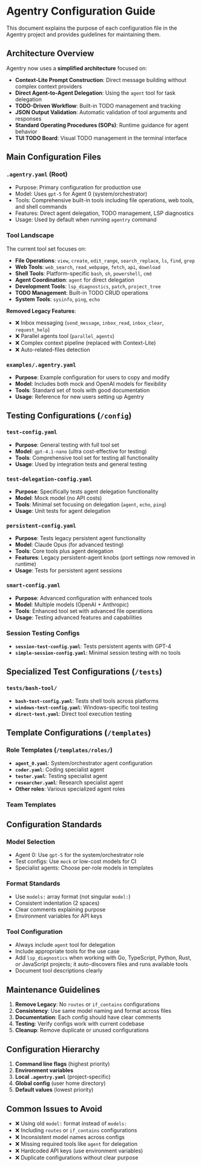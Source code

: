 # Agentry Configuration Guide

This document explains the purpose of each configuration file in the Agentry project and provides guidelines for maintaining them.

## Architecture Overview

Agentry now uses a **simplified architecture** focused on:
- **Context-Lite Prompt Construction**: Direct message building without complex context providers
- **Direct Agent-to-Agent Delegation**: Using the `agent` tool for task delegation
- **TODO-Driven Workflow**: Built-in TODO management and tracking
- **JSON Output Validation**: Automatic validation of tool arguments and responses
- **Standard Operating Procedures (SOPs)**: Runtime guidance for agent behavior
- **TUI TODO Board**: Visual TODO management in the terminal interface

## Main Configuration Files

### `.agentry.yaml` (Root)
- Purpose: Primary configuration for production use
- Model: Uses `gpt-5` for Agent 0 (system/orchestrator)
- Tools: Comprehensive built-in tools including file operations, web tools, and shell commands
- Features: Direct agent delegation, TODO management, LSP diagnostics
- Usage: Used by default when running `agentry` command

### Tool Landscape
The current tool set focuses on:
- **File Operations**: `view`, `create`, `edit_range`, `search_replace`, `ls`, `find`, `grep`
- **Web Tools**: `web_search`, `read_webpage`, `fetch`, `api`, `download`  
- **Shell Tools**: Platform-specific `bash`, `sh`, `powershell`, `cmd`
- **Agent Coordination**: `agent` for direct delegation
- **Development Tools**: `lsp_diagnostics`, `patch`, `project_tree`
- **TODO Management**: Built-in TODO CRUD operations
- **System Tools**: `sysinfo`, `ping`, `echo`

**Removed Legacy Features**:
- ❌ Inbox messaging (`send_message`, `inbox_read`, `inbox_clear`, `request_help`)
- ❌ Parallel agents tool (`parallel_agents`)
- ❌ Complex context pipeline (replaced with Context-Lite)
- ❌ Auto-related-files detection

### `examples/.agentry.yaml`
- **Purpose**: Example configuration for users to copy and modify
- **Model**: Includes both mock and OpenAI models for flexibility
- **Tools**: Standard set of tools with good documentation
- **Usage**: Reference for new users setting up Agentry

## Testing Configurations (`/config`)

### `test-config.yaml`
- **Purpose**: General testing with full tool set
- **Model**: `gpt-4.1-nano` (ultra cost-effective for testing)
- **Tools**: Comprehensive tool set for testing all functionality
- **Usage**: Used by integration tests and general testing

### `test-delegation-config.yaml`
- **Purpose**: Specifically tests agent delegation functionality
- **Model**: Mock model (no API costs)
- **Tools**: Minimal set focusing on delegation (`agent`, `echo`, `ping`)
- **Usage**: Unit tests for agent delegation

### `persistent-config.yaml`
- **Purpose**: Tests legacy persistent agent functionality
- **Model**: Claude Opus (for advanced testing)
- **Tools**: Core tools plus agent delegation
- **Features**: Legacy persistent-agent knobs (port settings now removed in runtime)
- **Usage**: Tests for persistent agent sessions

### `smart-config.yaml`
- **Purpose**: Advanced configuration with enhanced tools
- **Model**: Multiple models (OpenAI + Anthropic)
- **Tools**: Enhanced tool set with advanced file operations
- **Usage**: Testing advanced features and capabilities

### Session Testing Configs
- **`session-test-config.yaml`**: Tests persistent agents with GPT-4
- **`simple-session-config.yaml`**: Minimal session testing with no tools

## Specialized Test Configurations (`/tests`)

### `tests/bash-tool/`
- **`bash-test-config.yaml`**: Tests shell tools across platforms
- **`windows-test-config.yaml`**: Windows-specific tool testing
- **`direct-test.yaml`**: Direct tool execution testing

## Template Configurations (`/templates`)

### Role Templates (`/templates/roles/`)
- **`agent_0.yaml`**: System/orchestrator agent configuration
- **`coder.yaml`**: Coding specialist agent
- **`tester.yaml`**: Testing specialist agent
- **`researcher.yaml`**: Research specialist agent
- **Other roles**: Various specialized agent roles

### Team Templates
<!-- Removed old team YAML examples (dev_team.yaml, docs_team.yaml, website_team.yaml) during cleanup; refer to role-based includes in smart-config instead. -->

## Configuration Standards

### Model Selection
- Agent 0: Use `gpt-5` for the system/orchestrator role
- Test configs: Use `mock` or low-cost models for CI
- Specialist agents: Choose per-role models in templates

### Format Standards
- Use `models:` array format (not singular `model:`)
- Consistent indentation (2 spaces)
- Clear comments explaining purpose
- Environment variables for API keys

### Tool Configuration
- Always include `agent` tool for delegation
- Include appropriate tools for the use case
- Add `lsp_diagnostics` when working with Go, TypeScript, Python, Rust, or JavaScript projects; it auto-discovers files and runs available tools
- Document tool descriptions clearly

## Maintenance Guidelines

1. **Remove Legacy**: No `routes` or `if_contains` configurations
2. **Consistency**: Use same model naming and format across files
3. **Documentation**: Each config should have clear comments
4. **Testing**: Verify configs work with current codebase
5. **Cleanup**: Remove duplicate or unused configurations

## Configuration Hierarchy

1. **Command line flags** (highest priority)
2. **Environment variables**
3. **Local `.agentry.yaml`** (project-specific)
4. **Global config** (user home directory)
5. **Default values** (lowest priority)

## Common Issues to Avoid

- ❌ Using old `model:` format instead of `models:`
- ❌ Including `routes` or `if_contains` configurations
- ❌ Inconsistent model names across configs
- ❌ Missing required tools like `agent` for delegation
- ❌ Hardcoded API keys (use environment variables)
- ❌ Duplicate configurations without clear purpose
